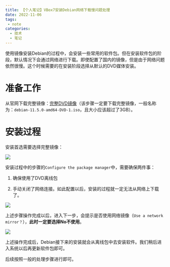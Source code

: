 ```yaml
---
title: 【个人笔记】VBox7安装Debian网络下载慢问题处理
date: 2022-11-06
tags:
 - note
categories:
  - 技术
  - 笔记
---
```


使用镜像安装Debian的过程中，会安装一些常用的软件包。但在安装软件包的阶段，默认情况下会通过网络进行下载。即使配置了国内的镜像，但是由于网络问题依然很慢。这个时候需要的在安装阶段选择从默认的DVD媒体安装。

<!-- more -->

# 准备工作

从官网下载完整镜像：[完整DVD镜像](https://cdimage.debian.org/debian-cd/current/amd64/iso-dvd/)（该步骤一定要下载完整镜像，一般名称为：`debian-11.5.0-amd64-DVD-1.iso`，且大小应该超过了3GB）。

# 安装过程

安装首选需要选择完整镜像：

![](https://static-res.zhen.wang/images/post/2022-11-06/010-use-complete-image.png)

安装过程中的步骤的`Configure the package manager`中，需要确保两件事：

1. 确保使用了DVD离线包

2. 手动关闭了网络连接。如此配置以后，安装的过程就一定无法从网络上下载了。

![](https://static-res.zhen.wang/images/post/2022-11-06/020-close-net-connection.png)

上述步骤操作完成以后，进入下一步，会提示是否使用网络镜像（`Use a network mirror？`），**此时一定要选择No不使用**。

![](https://static-res.zhen.wang/images/post/2022-11-06/030-dont-use-net-mirrors.png)

上述操作完成后，Debian接下来的安装就会从离线包中去安装软件。我们稍后进入系统以后再更新软件包即可。

后续按照一般的处理步骤进行即可。